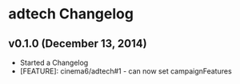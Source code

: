 # adtech Changelog

## v0.1.0 (December 13, 2014)
* Started a Changelog
* [FEATURE]: cinema6/adtech#1 - can now set campaignFeatures
